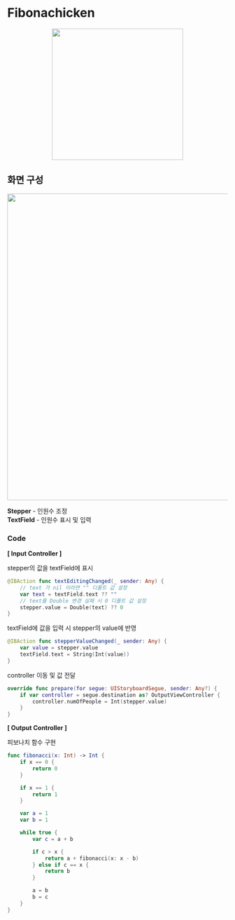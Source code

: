 # Fibonachicken

<p align="center">
  <img width="300" src="https://user-images.githubusercontent.com/60697742/124406022-1fd99080-dd7b-11eb-8fb9-863271696e3c.mov">
</p>

## 화면 구성

<img width="700" src="https://user-images.githubusercontent.com/60697742/124406231-b312c600-dd7b-11eb-8cfd-93b2c3ca16a3.png">

**Stepper** - 인원수 조정 <br>
**TextField** - 인원수 표시 및 입력 <br>

### Code

**[ Input Controller ]** <br>

stepper의 값을 textField에 표시

```swift
@IBAction func textEditingChanged(_ sender: Any) {
    // text 가 nil 이라면 "" 디폴트 값 설정
    var text = textField.text ?? ""
    // text를 Double 변경 실패 시 0 디폴트 값 설정
    stepper.value = Double(text) ?? 0
}
```

textField에 값을 입력 시 stepper의 value에 반영

```swift
@IBAction func stepperValueChanged(_ sender: Any) {
    var value = stepper.value
    textField.text = String(Int(value))
}
```

controller 이동 및 값 전달

```swift
override func prepare(for segue: UIStoryboardSegue, sender: Any?) {      
    if var controller = segue.destination as? OutputViewController {
        controller.numOfPeople = Int(stepper.value)
    }      
}
```

**[ Output Controller ]** <br>

피보나치 함수 구현

```swift
func fibonacci(x: Int) -> Int {
    if x == 0 {
        return 0
    }

    if x == 1 {
        return 1
    }

    var a = 1
    var b = 1

    while true {
        var c = a + b

        if c > x {
            return a + fibonacci(x: x - b)
        } else if c == x {
            return b
        }

        a = b
        b = c
    }
}
```
